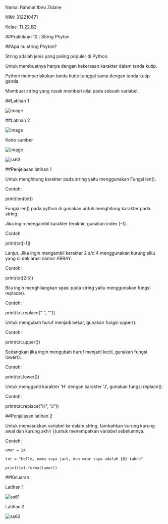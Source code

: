 Nama: Rahmat Ibnu Zidane

NIM: 312210471

Kelas: TI.22.B2

##Praktikum 10 : String Phyton


##Apa itu string Phyton?

String adalah jenis yang paling populer di Python.


Untuk membuatnya hanya dengan kekerasan karakter dalam tanda kutip.


Python memperlakukan tanda kutip tunggal sama dengan tanda kutip ganda.


Membuat string yang rusak memberi nilai pada sebuah variabel.

##Latihan 1

![image](https://user-images.githubusercontent.com/115911489/212913349-28364a52-ec32-4832-9f54-aab22a9a87cd.png)


##Latihan 2

![image](https://user-images.githubusercontent.com/115911489/212913507-23131fb3-f76b-4939-b3ae-18ff77efd0b5.png)

Kode sumber

![image](https://user-images.githubusercontent.com/115911489/212920428-7e37ed28-0371-4ef4-9e50-387c11fb285e.png)


![ss63](https://user-images.githubusercontent.com/115911489/212924571-6eefb982-e8c5-4bd4-9769-4705577d356e.JPG)



##Penjelasan latihan 1

Untuk menghitung karakter pada string yaitu menggunakan Fungsi len().

Contoh:

print(len(txt))

Fungsi len() pada python di gunakan untuk menghitung karakter pada string.

Jika ingin mengambil karakter terakhir, gunakan index [-1].

Contoh

print(txt[-1])

Lanjut. Jika ingin mengambil karakter 2 s/d 4 menggunakan kurung siku yang di deklarasi nomor ARRAY.

Contoh:

print(txt[2:5])

Bila ingin menghilangkan spasi pada string yaitu menggunakan fungsi replace().

Contoh:

print(txt.replace(" ", ""))

Untuk mengubah huruf menjadi besar, gunakan fungsi upper().

Contoh:

print(txt.upper())

Sedangkan jika ingin mengubah huruf menjadi kecil, gunakan fungsi lower().

Contoh:

print(txt.lower())

Untuk mengganti karakter 'H' dengan karakter 'J', gunakan fungsi replace().

Contoh:

print(txt.replace("H", "J"))

##Penjalasan latihan 2

Untuk memasukkan variabel ke dalam string, tambahkan kurung kurung awal dan kurung akhir {}untuk menempatkan variabel sebelumnya.

Contoh:

    umur = 24
    
    txt = "Hello, nama saya jack, dan umur saya adalah {0} tahun"
    
    print(txt.format(umur))
    
##Keluaran
 
 Latihan 1
 
![ss61](https://user-images.githubusercontent.com/115911489/212922948-7a2c850c-4ea2-400b-9cdd-58f107dbc0e4.JPG)
    

Latihan 2

![ss62](https://user-images.githubusercontent.com/115911489/212922625-2a6f2a69-9e1b-430a-8058-1d571f2a6531.JPG)

